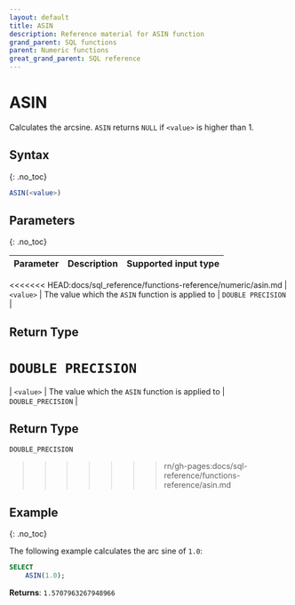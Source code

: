 ```yaml
---
layout: default
title: ASIN
description: Reference material for ASIN function
grand_parent: SQL functions
parent: Numeric functions
great_grand_parent: SQL reference
---
```


# ASIN

Calculates the arcsine. `ASIN` returns `NULL` if `<value>` is higher than 1.

## Syntax
{: .no_toc}

```sql
ASIN(<value>)
```

## Parameters 
{: .no_toc}

| Parameter | Description                                                                                                         | Supported input type | 
| :--------- | :------------------------------------------------------------------------------------------------------------------- | :-----------| 
<<<<<<< HEAD:docs/sql_reference/functions-reference/numeric/asin.md
| `<value>`   | The value which the `ASIN` function is applied to | `DOUBLE PRECISION` |

## Return Type 
`DOUBLE PRECISION`
=======
| `<value>`   | The value which the `ASIN` function is applied to | `DOUBLE_PRECISION` |

## Return Type 
`DOUBLE_PRECISION`
>>>>>>> rn/gh-pages:docs/sql-reference/functions-reference/asin.md

## Example
{: .no_toc}

The following example calculates the arc sine of `1.0`:
```sql
SELECT
    ASIN(1.0);
```

**Returns**: `1.5707963267948966`
